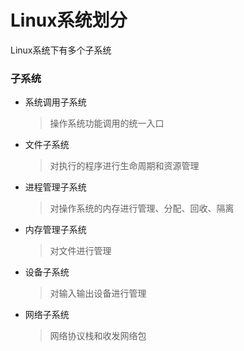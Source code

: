 # Linux系统划分

Linux系统下有多个子系统

### 子系统
- 系统调用子系统
    > 操作系统功能调用的统一入口
- 文件子系统
    > 对执行的程序进行生命周期和资源管理
- 进程管理子系统
    > 对操作系统的内存进行管理、分配、回收、隔离
- 内存管理子系统
    > 对文件进行管理
- 设备子系统
    > 对输入输出设备进行管理
- 网络子系统
    > 网络协议栈和收发网络包
